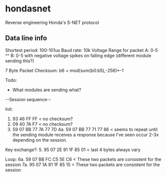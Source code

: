# hondasnet
Reverse engineering Honda's S-NET protocol

## Data line info
Shortest period: 100-101us
Baud rate: 10k
Voltage Range for packet A: 0-5
^^                       B: 0-5 with negative voltage spikes on falling edge (different module sending this?)

7 Byte Packet Checksum:
b6 = mod(sum(b0:b5),-256)*-1

Todo:
- What modules are sending what?

--Session sequence--

Init:
1.  93 46 FF FF < no checksum?
2.  09 40 7A F7 < no checksum?
3.  59 07 BB 77 7A 77 7D
4a. 59 07 BB 77 71 77 86 < seems to repeat until the sending module receives a response because I've seen occur 2-3x depending on the session.

Key exchange?:
5. 95 07 2E 91 1F 85 01 < last 4 bytes always vary

Loop:
6a. 59 07 BB FC C5 5E C6 < These two packets are consistent for the session
7a. 95 07 1A 91 1F 85 15 < These two packets are consistent for the session
<!--stackedit_data:
eyJoaXN0b3J5IjpbLTExOTA0NjMzMzJdfQ==
-->